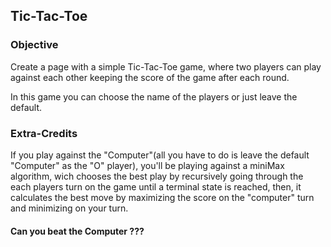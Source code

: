 ## Tic-Tac-Toe

### Objective

Create a page with a simple Tic-Tac-Toe game, where two players can play against each other
keeping the score of the game after each round.

In this game you can choose the name of the players or just leave the default.

### Extra-Credits

If you play against the "Computer"(all you have to do is leave the default "Computer" as the
"O" player), you'll be playing against a miniMax algorithm, wich chooses the best play by recursively
going through the each players turn on the game until a terminal state is reached, then, it calculates
the best move by maximizing the score on the "computer" turn and minimizing on your turn.

#### Can you beat the Computer ???

